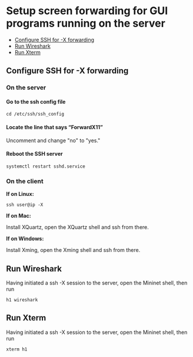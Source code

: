 # Setup screen forwarding for GUI programs running on the server

  - [Configure SSH for -X forwarding](#configure-ssh-for--x-forwarding)
  - [Run Wireshark](#run-wireshark)
  - [Run Xterm](#run-xterm)

## Configure SSH for -X forwarding

### On the server

#### Go to the ssh config file
`cd /etc/ssh/ssh_config`

####  Locate the line that says “ForwardX11”
Uncomment and change "no" to "yes."

#### Reboot the SSH server
`systemctl restart sshd.service`

### On the client
**If on Linux:**

`ssh user@ip -X`

**If on Mac:**

Install XQuartz, open the XQuartz shell and ssh from there.

**If on Windows:**

Install Xming, open the Xming shell and ssh from there.

## Run Wireshark
Having initiated a ssh -X session to the server, open the Mininet shell, then run

`h1 wireshark
`

## Run Xterm

Having initiated a ssh -X session to the server, open the Mininet shell, then run

`xterm h1
`
